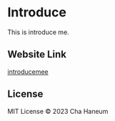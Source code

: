 # Introduce
This is introduce me.

## Website Link
[introducemee](https://introducemee.vercel.app/)

## License
MIT License &copy; 2023 Cha Haneum
